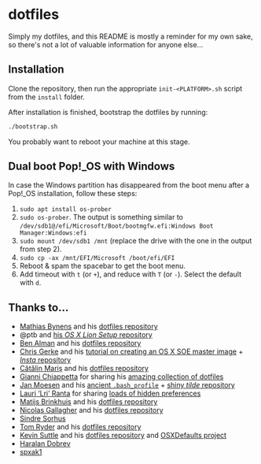 # dotfiles

Simply my dotfiles, and this README is mostly a reminder for my own sake, so there's not a lot of valuable information for anyone else...

## Installation

Clone the repository, then run the appropriate `init-<PLATFORM>.sh` script from the `install` folder.

After installation is finished, bootstrap the dotfiles by running:

```sh
./bootstrap.sh
```

You probably want to reboot your machine at this stage.

## Dual boot Pop!_OS with Windows

In case the Windows partition has disappeared from the boot menu after a Pop!_OS installation, follow these steps:

1. `sudo apt install os-prober`
2. `sudo os-prober`. The output is something similar to `/dev/sdb1@/efi/Microsoft/Boot/bootmgfw.efi:Windows Boot Manager:Windows:efi`
3. `sudo mount /dev/sdb1 /mnt` (replace the drive with the one in the output from step 2).
4. `sudo cp -ax /mnt/EFI/Microsoft /boot/efi/EFI`
5. Reboot & spam the spacebar to get the boot menu.
6. Add timeout with `t` (or `+`), and reduce with `T` (or `-`). Select the default with `d`.

## Thanks to...

* [Mathias Bynens](https://mathiasbynens.be/) and his [dotfiles repository](https://github.com/mathiasbynens/dotfiles)
* @ptb and [his _OS X Lion Setup_ repository](https://github.com/ptb/Mac-OS-X-Lion-Setup)
* [Ben Alman](http://benalman.com/) and his [dotfiles repository](https://github.com/cowboy/dotfiles)
* [Chris Gerke](http://www.randomsquared.com/) and his [tutorial on creating an OS X SOE master image](http://chris-gerke.blogspot.com/2012/04/mac-osx-soe-master-image-day-7.html) + [_Insta_ repository](https://github.com/cgerke/Insta)
* [Cătălin Mariș](https://github.com/alrra) and his [dotfiles repository](https://github.com/alrra/dotfiles)
* [Gianni Chiappetta](http://gf3.ca/) for sharing his [amazing collection of dotfiles](https://github.com/gf3/dotfiles)
* [Jan Moesen](http://jan.moesen.nu/) and his [ancient `.bash_profile`](https://gist.github.com/1156154) + [shiny _tilde_ repository](https://github.com/janmoesen/tilde)
* [Lauri ‘Lri’ Ranta](http://lri.me/) for sharing [loads of hidden preferences](http://osxnotes.net/defaults.html)
* [Matijs Brinkhuis](http://hotfusion.nl/) and his [dotfiles repository](https://github.com/matijs/dotfiles)
* [Nicolas Gallagher](http://nicolasgallagher.com/) and his [dotfiles repository](https://github.com/necolas/dotfiles)
* [Sindre Sorhus](http://sindresorhus.com/)
* [Tom Ryder](http://blog.sanctum.geek.nz/) and his [dotfiles repository](https://github.com/tejr/dotfiles)
* [Kevin Suttle](http://kevinsuttle.com/) and his [dotfiles repository](https://github.com/kevinSuttle/dotfiles) and [OSXDefaults project](https://github.com/kevinSuttle/OSXDefaults)
* [Haralan Dobrev](http://hkdobrev.com/)
* [spxak1](https://github.com/spxak1/weywot/blob/main/Pop_OS_Dual_Boot.md)
